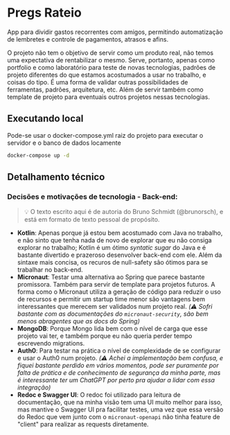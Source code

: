 # Pregs Rateio
App para dividir gastos recorrentes com amigos, permitindo automatização de lembretes e controle de pagamentos, atrasos e afins. 

O projeto não tem o objetivo de servir como um produto real, não temos uma expectativa de rentabilizar o mesmo. Serve, portanto, apenas como portfolio e 
como laboratório para teste de novas tecnologias, padrões de projeto diferentes do que estamos acostumados a usar no trabalho, e coisas do tipo. É uma
forma de validar outras possibilidades de ferramentas, padrões, arquitetura, etc. Além de servir também como template de projeto para eventuais outros projetos nessas tecnologias.

## Executando local
Pode-se usar o docker-compose.yml raiz do projeto para executar o servidor e o banco de dados locamente

```sh
docker-compose up -d
```

## Detalhamento técnico
### Decisões e motivações de tecnologia - Back-end:
> 💡 O texto escrito aqui é de autoria do Bruno Schmidt (@brunorsch), e está em formato de texto pessoal de propósito.
- **Kotlin**: Apenas porque já estou bem acostumado com Java no trabalho, e não sinto que tenha nada de novo de explorar que eu não consiga explorar no trabalho; Kotlin é um ótimo *syntatic sugar*
 do Java e é bastante divertido e prazeroso desenvolver back-end com ele. Além da sintaxe mais concisa, os recuros de null-safety são ótimos para se trabalhar no back-end.
- **Micronaut**: Testar uma alternativa ao Spring que parece bastante promissora. Também para servir de template para projetos futuros. A forma
como o Micronaut utiliza a geração de código para reduzir o uso de recursos e permitir um startup time menor são vantagens bem interessantes que merecem
ser validados num projeto real. *(⚠️ Sofri bastante com as documentações do `micronaut-security`, são bem menos abragentes que as docs do Spring)*
- **MongoDB**: Porque Mongo lida bem com o nível de carga que esse projeto vai ter, e também porque eu não queria perder tempo escrevendo migrations.
- **Auth0**: Para testar na prática o nível de complexidade de se configurar e usar o Auth0 num projeto. *(⚠️ Achei a implementação bem confusa, 
e fiquei bastante perdido em vários momentos, pode ser puramente por falta de prática e de conhecimento de segurança da minha parte, mas é interessante ter um ChatGPT por perto 
pra ajudar a lidar com essa integração)*
- **Redoc e Swagger UI**: O redoc foi utilizado para leitura de documentação, que na minha visão tem uma UI muito melhor para isso, mas mantive o Swagger UI pra facilitar testes, uma vez que
essa versão do Redoc que vem junto com o `micronaut-openapi` não tinha feature de "client" para realizar as requests diretamente. 
